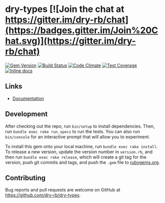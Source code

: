 [gem]: https://rubygems.org/gems/dry-types
[travis]: https://travis-ci.org/dry-rb/dry-types
[codeclimate]: https://codeclimate.com/github/dry-rb/dry-types
[coveralls]: https://coveralls.io/r/dry-rb/dry-types
[inchpages]: http://inch-ci.org/github/dry-rb/dry-types

# dry-types [![Join the chat at https://gitter.im/dry-rb/chat](https://badges.gitter.im/Join%20Chat.svg)](https://gitter.im/dry-rb/chat)

[![Gem Version](https://badge.fury.io/rb/dry-types.svg)][gem]
[![Build Status](https://travis-ci.org/dry-rb/dry-types.svg?branch=master)][travis]
[![Code Climate](https://codeclimate.com/github/dry-rb/dry-types/badges/gpa.svg)][codeclimate]
[![Test Coverage](https://codeclimate.com/github/dry-rb/dry-types/badges/coverage.svg)][codeclimate]
[![Inline docs](http://inch-ci.org/github/dry-rb/dry-types.svg?branch=master)][inchpages]

## Links

* [Documentation](http://dry-rb.org/gems/dry-types)

## Development

After checking out the repo, run `bin/setup` to install dependencies. Then, run `bundle exec rake run_specs` to run the tests. You can also run `bin/console` for an interactive prompt that will allow you to experiment.

To install this gem onto your local machine, run `bundle exec rake install`. To release a new version, update the version number in `version.rb`, and then run `bundle exec rake release`, which will create a git tag for the version, push git commits and tags, and push the `.gem` file to [rubygems.org](https://rubygems.org).

## Contributing

Bug reports and pull requests are welcome on GitHub at https://github.com/dry-rb/dry-types.
